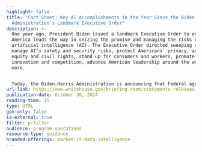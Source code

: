 ```yaml
---
highlight: false
title: "Fact Sheet: Key AI Accomplishments in the Year Since the Biden-⁠Harris
  Administration’s Landmark Executive Order"
description: >-
  One year ago, President Biden issued a landmark Executive Order to ensure that
  America leads the way in seizing the promise and managing the risks of
  artificial intelligence (AI). The Executive Order directed sweeping actions to
  manage AI’s safety and security risks, protect Americans’ privacy, advance
  equity and civil rights, stand up for consumers and workers, promote
  innovation and competition, advance American leadership around the world, and
  more.


  Today, the Biden-Harris Administration is announcing that Federal agencies have completed on schedule each action that the Executive Order tasked for this past year—more than one hundred in all. Below are some of the Administration’s most significant accomplishments on managing AI’s risks and seizing its promise in the year since President Biden signed his Executive Order.
url-link: https://www.whitehouse.gov/briefing-room/statements-releases/2024/10/30/fact-sheet-key-ai-accomplishments-in-the-year-since-the-biden-harris-administrations-landmark-executive-order/
publication-date: October 30, 2024
reading-time: 15
type: HTML
gov-only: false
is-external: true
filter: p-filter
audience: program-operations
resource-type: guidance
branded-offerings: market-it-data-intelligence
---
```

